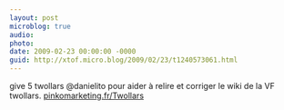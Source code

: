 ```yaml
---
layout: post
microblog: true
audio: 
photo: 
date: 2009-02-23 00:00:00 -0000
guid: http://xtof.micro.blog/2009/02/23/t1240573061.html
---
```

give 5 twollars @danielito pour aider à relire et corriger le wiki de la VF twollars. [pinkomarketing.fr/Twollars](http://pinkomarketing.fr/Twollars)
